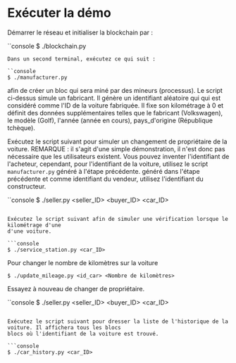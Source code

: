 
# Exécuter la démo
Démarrer le réseau et initialiser la blockchain par :

``console
$ ./blockchain.py
```
Dans un second terminal, exécutez ce qui suit :

``console
$ ./manufacturer.py
```
afin de créer un bloc qui sera miné par des mineurs (processus).
Le script ci-dessus simule un fabricant. Il génère un identifiant aléatoire qui
qui est considéré comme l'ID de la voiture fabriquée. Il fixe son kilométrage à 0 et
définit des données supplémentaires telles que le fabricant (Volkswagen), le modèle (Golf), l'année
(année en cours), pays_d'origine (République tchèque).

Exécutez le script suivant pour simuler un changement de propriétaire de la voiture.
REMARQUE : il s'agit d'une simple démonstration, il n'est donc pas nécessaire que les utilisateurs existent.
Vous pouvez inventer l'identifiant de l'acheteur, cependant, pour l'identifiant de la voiture, utilisez le script `manufacturer.py` généré à l'étape précédente.
généré dans l'étape précédente et comme identifiant du vendeur, utilisez l'identifiant du constructeur.

``console
$ ./seller.py <seller_ID> <buyer_ID> <car_ID>
```

Exécutez le script suivant afin de simuler une vérification lorsque le kilométrage d'une
d'une voiture.

```console
$ ./service_station.py <car_ID>
```

Pour changer le nombre de kilomètres sur la voiture 

```console
$ ./update_mileage.py <id_car> <Nombre de kilomètres>
```



Essayez à nouveau de changer de propriétaire.

``console
$ ./seller.py <seller_ID> <buyer_ID> <car_ID>
```

Exécutez le script suivant pour dresser la liste de l'historique de la voiture. Il affichera tous les blocs
blocs où l'identifiant de la voiture est trouvé.

```console
$ ./car_history.py <car_ID>
```

